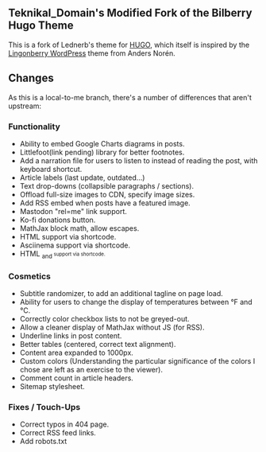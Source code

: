 ## Teknikal_Domain's Modified Fork of the Bilberry Hugo Theme
This is a fork of Lednerb's theme for [HUGO](https://gohugo.io), which itself is inspired by the [Lingonberry WordPress](http://www.andersnoren.se/teman/lingonberry-wordpress-theme/) theme from Anders Norén.

## Changes

As this is a local-to-me branch, there's a number of differences that aren't upstream:

### Functionality

- Ability to embed Google Charts diagrams in posts.
- Littlefoot(link pending) library for better footnotes.
- Add a narration file for users to listen to instead of reading the post, with keyboard shortcut.
- Article labels (last update, outdated...)
- Text drop-downs (collapsible paragraphs / sections).
- Offload full-size images to CDN, specify image sizes.
- Add RSS embed when posts have a featured image.
- Mastodon "rel=me" link support.
- Ko-fi donations button.
- MathJax block math, allow escapes.
- HTML <abbr> support via shortcode.
- Asciinema support via shortcode.
- HTML <sub> and <sup> support via shortcode.

### Cosmetics

- Subtitle randomizer, to add an additional tagline on page load.
- Ability for users to change the display of temperatures between &deg;F and &deg;C.
- Correctly color checkbox lists to not be greyed-out.
- Allow a cleaner display of MathJax without JS (for RSS).
- Underline links in post content.
- Better tables (centered, correct text alignment).
- Content area expanded to 1000px.
- Custom colors (Understanding the particular significance of the colors I chose are left as an exercise to the viewer).
- Comment count in article headers.
- Sitemap stylesheet.

### Fixes / Touch-Ups

- Correct typos in 404 page.
- Correct RSS feed links.
- Add robots.txt
